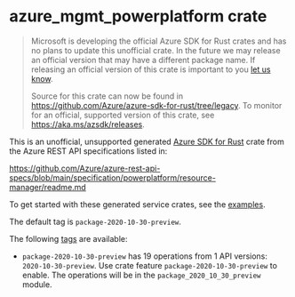 # azure_mgmt_powerplatform crate

> Microsoft is developing the official Azure SDK for Rust crates and has no plans to update this unofficial crate.
> In the future we may release an official version that may have a different package name.
> If releasing an official version of this crate is important to you [let us know](https://github.com/Azure/azure-sdk-for-rust/issues/new/choose).
>
> Source for this crate can now be found in <https://github.com/Azure/azure-sdk-for-rust/tree/legacy>.
> To monitor for an official, supported version of this crate, see <https://aka.ms/azsdk/releases>.

This is an unofficial, unsupported generated [Azure SDK for Rust](https://github.com/Azure/azure-sdk-for-rust/tree/legacy) crate from the Azure REST API specifications listed in:

https://github.com/Azure/azure-rest-api-specs/blob/main/specification/powerplatform/resource-manager/readme.md

To get started with these generated service crates, see the [examples](https://github.com/Azure/azure-sdk-for-rust/blob/legacy/services/README.md#examples).

The default tag is `package-2020-10-30-preview`.

The following [tags](https://github.com/Azure/azure-sdk-for-rust/blob/legacy/services/tags.md) are available:

- `package-2020-10-30-preview` has 19 operations from 1 API versions: `2020-10-30-preview`. Use crate feature `package-2020-10-30-preview` to enable. The operations will be in the `package_2020_10_30_preview` module.